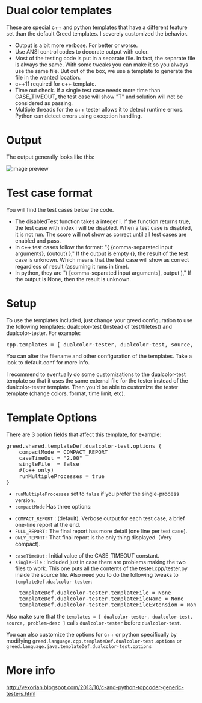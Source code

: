 Dual color templates
====================
These are special c++ and python templates that have a different feature set than the default Greed templates. I severely customized the behavior.
* Output is a bit more verbose. For better or worse.
* Use ANSI control codes to decorate output with color.
* Most of the testing code is put in a separate file. In fact, the separate file is always the same. With some tweaks you can make it so you always use the same file. But out of the box, we use a template to generate the file in the wanted location.
* c++11 required for c++ template.
* Time out check. If a single test case needs more time than CASE_TIMEOUT, the test case will show "T" and solution will not be considered as passing.
* Multiple threads for the c++ tester allows it to detect runtime errors. Python can detect errors using exception handling.

Output
======
The output generally looks like this:

![image preview](https://dl.dropboxusercontent.com/u/95690732/greed/dualcolor.png)

Test case format
================
You will find the test cases below the code.
* The disabledTest function takes a integer i. If the function returns true, the test case with index i will be disabled. When a test case is disabled, it is not run. The score will not show as correct until all test cases are enabled and pass.
* In c++ test cases follow the format: "{ {comma-separated input arguments}, {outout} }," If the output is empty {}, the result of the test case is unknown. Which means that the test case will show as correct regardless of result (assuming it runs in time).
* In python, they are "( [comma-separated input arguments], output )," If the output is None, then the result is unknown.

Setup
=====
To use the templates included, just change your greed configuration to use the following templates: dualcolor-test (Instead of test/filetest) and dualcolor-tester. For example:
<pre>
cpp.templates = [ dualcolor-tester, dualcolor-test, source, problem-desc ]
</pre>

You can alter the filename and other configuration of the templates. Take a look to default.conf for more info.

I recommend to eventually do some customizations to the dualcolor-test template so that it uses the same external file for the tester instead of the dualcolor-tester template. Then you'd be able to customize the tester template (change colors, format, time limit, etc).

Template Options
================
There are 3 option fields that affect this template, for example:
<pre>
greed.shared.templateDef.dualcolor-test.options {
    compactMode = COMPACT_REPORT
    caseTimeOut = "2.00"
    singleFile  = false
    #(c++ only)
    runMultipleProcesses = true
}
</pre>

* `runMultipleProcesses` set to `false` if you prefer the single-process version.
* `compactMode` Has three options: 
 + `COMPACT_REPORT` : (default). Verbose output for each test case, a brief one-line report at the end.
 + `FULL_REPORT`    : The final report has more detail (one line per test case).
 + `ONLY_REPORT`    : That final report is the only thing displayed. (Very compact).
* `caseTimeOut` : Initial value of the CASE_TIMEOUT constant.
* `singleFile` : Included just in case there are problems making the two files to work. This one puts all the contents of the tester.cpp/tester.py inside the source file. Also need you to do the following tweaks to `templateDef.dualcolor-tester`:
<pre>
    templateDef.dualcolor-tester.templateFile = None
    templateDef.dualcolor-tester.templateFileName = None
    templateDef.dualcolor-tester.templateFileExtension = None
</pre>
Also make sure that the `templates = [ dualcolor-tester, dualcolor-test, source, problem-desc ]` calls `dualcolor-tester` before `dualcolor-test`.

You can also customize the options for c++ or python specifically by modifying `greed.language.cpp.templateDef.dualcolor-test.options` or `greed.language.java.templateDef.dualcolor-test.options`

More info
=========
http://vexorian.blogspot.com/2013/10/c-and-python-topcoder-generic-testers.html
